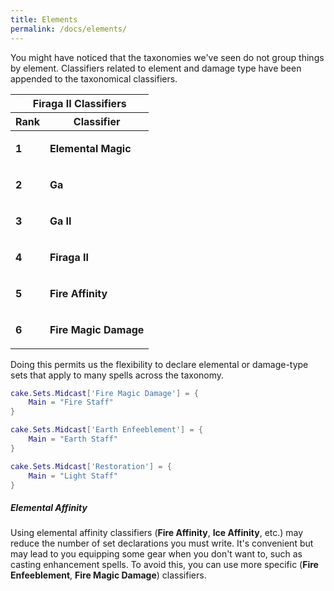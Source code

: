 ```yaml
---
title: Elements
permalink: /docs/elements/
---
```


You might have noticed that the taxonomies we've seen do not group things by element. Classifiers related to element and damage type have been appended to the taxonomical classifiers.

<table>
  <thead>
	<tr>
	  <th colspan="2">Firaga II Classifiers</th>
	</tr>
    <tr>
      <th>Rank</th>
      <th>Classifier</th>
    </tr>
  </thead>
  <tbody>
    <tr>
      <td>
        <p><b>1</b></p>
      </td>
      <td>
        <p><b>Elemental Magic</b></p>
      </td>
    </tr>
    <tr>
      <td>
        <p><b>2</b></p>
      </td>
      <td>
        <p><b>Ga</b></p>
      </td>
    </tr>
    <tr>
      <td>
        <p><b>3</b></p>
      </td>
      <td>
        <p><b>Ga II</b></p>
      </td>
    </tr>
    <tr>
      <td>
        <p><b>4</b></p>
      </td>
      <td>
        <p><b>Firaga II</b></p>
      </td>
    </tr>
    <tr>
      <td>
        <p><b>5</b></p>
      </td>
      <td>
        <p><b>Fire Affinity</b></p>
      </td>
    </tr>
    <tr>
      <td>
        <p><b>6</b></p>
      </td>
      <td>
        <p><b>Fire Magic Damage</b></p>
      </td>
    </tr>
  </tbody>
</table>

Doing this permits us the flexibility to declare elemental or damage-type sets that apply to many spells across the taxonomy.

```lua
cake.Sets.Midcast['Fire Magic Damage'] = {
    Main = "Fire Staff"
}

cake.Sets.Midcast['Earth Enfeeblement'] = {
    Main = "Earth Staff"
}

cake.Sets.Midcast['Restoration'] = {
    Main = "Light Staff"
}
```

<div class="note warning">
  <h5>Elemental Affinity</h5>
  <p>Using elemental affinity classifiers (<b>Fire Affinity</b>, <b>Ice Affinity</b>, etc.) may reduce the number of set declarations you must write. It's convenient but may lead to you equipping some gear when you don't want to, such as casting enhancement spells. To avoid this, you can use more specific (<b>Fire Enfeeblement</b>, <b>Fire Magic Damage</b>) classifiers.</p>
</div>
